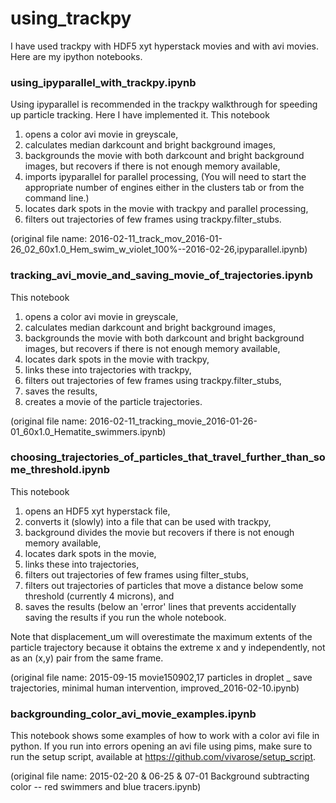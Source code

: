 # using_trackpy
I have used trackpy with HDF5 xyt hyperstack movies and with avi movies. Here are my ipython notebooks.

### using_ipyparallel_with_trackpy.ipynb
Using ipyparallel is recommended in the trackpy walkthrough for speeding up particle tracking. Here I have implemented it.
This notebook 
 1. opens a color avi movie in greyscale,
 2. calculates median darkcount and bright background images, 
 3. backgrounds the movie with both darkcount and bright background images, but recovers if there is not enough memory available,
 4. imports ipyparallel for parallel processing, (You will need to start the appropriate number of engines either in the clusters tab or from the command line.)
 5. locates dark spots in the movie with trackpy and parallel processing,
 6. filters out trajectories of few frames using trackpy.filter_stubs.

(original file name: 2016-02-11_track_mov_2016-01-26_02_60x1.0_Hem_swim_w_violet_100%--2016-02-26,ipyparallel.ipynb)

### tracking_avi_movie_and_saving_movie_of_trajectories.ipynb
This notebook
 1. opens a color avi movie in greyscale,
 2. calculates median darkcount and bright background images, 
 3. backgrounds the movie with both darkcount and bright background images, but recovers if there is not enough memory available,
 4. locates dark spots in the movie with trackpy, 
 5. links these into trajectories with trackpy, 
 6. filters out trajectories of few frames using trackpy.filter_stubs, 
 7. saves the results, 
 8. creates a movie of the particle trajectories.

(original file name: 2016-02-11_tracking_movie_2016-01-26-01_60x1.0_Hematite_swimmers.ipynb)

### choosing_trajectories_of_particles_that_travel_further_than_some_threshold.ipynb
 This notebook 
 1. opens an HDF5 xyt hyperstack file, 
 2. converts it (slowly) into a file that can be used with trackpy, 
 3. background divides the movie but recovers if there is not enough memory available, 
 4. locates dark spots in the movie, 
 5. links these into trajectories, 
 6. filters out trajectories of few frames using filter_stubs, 
 7. filters out trajectories of particles that move a distance below some threshold (currently 4 microns), and 
 8. saves the results (below an 'error' lines that prevents accidentally saving the results if you run the whole notebook.

Note that displacement_um will overestimate the maximum extents of the particle trajectory because it obtains the extreme x and y independently, not as an (x,y) pair from the same frame.

(original file name: 2015-09-15 movie150902,17 particles in droplet _ save trajectories, minimal human intervention, improved_2016-02-10.ipynb)

### backgrounding_color_avi_movie_examples.ipynb
This notebook shows some examples of how to work with a color avi file in python. If you run into errors opening an avi file using pims, make sure to run the setup script, available at https://github.com/vivarose/setup_script.

(original file name: 2015-02-20 & 06-25 & 07-01 Background subtracting color -- red swimmers and blue tracers.ipynb)
